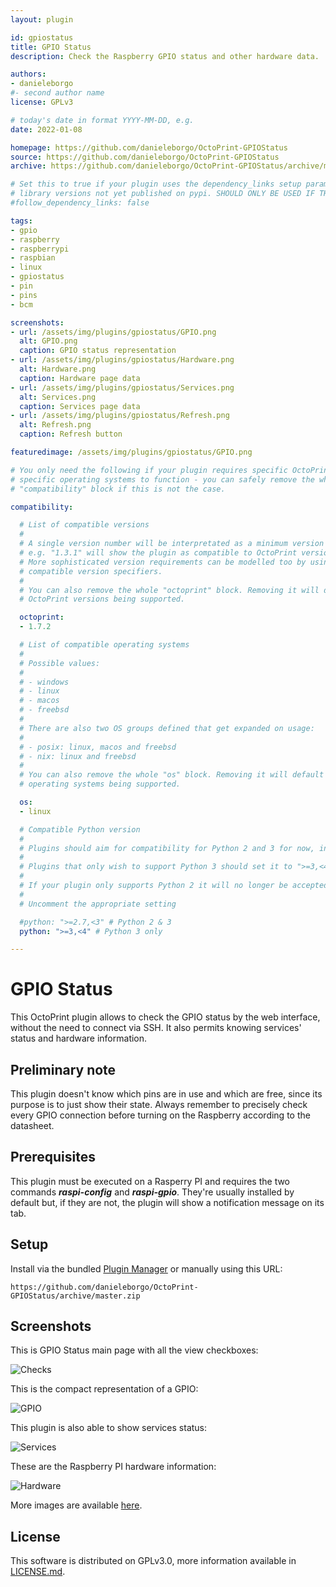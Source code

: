 ```yaml
---
layout: plugin

id: gpiostatus
title: GPIO Status
description: Check the Raspberry GPIO status and other hardware data.

authors:
- danieleborgo
#- second author name
license: GPLv3

# today's date in format YYYY-MM-DD, e.g.
date: 2022-01-08

homepage: https://github.com/danieleborgo/OctoPrint-GPIOStatus
source: https://github.com/danieleborgo/OctoPrint-GPIOStatus
archive: https://github.com/danieleborgo/OctoPrint-GPIOStatus/archive/master.zip

# Set this to true if your plugin uses the dependency_links setup parameter to include
# library versions not yet published on pypi. SHOULD ONLY BE USED IF THERE IS NO OTHER OPTION!
#follow_dependency_links: false

tags:
- gpio
- raspberry
- raspberrypi
- raspbian
- linux
- gpiostatus
- pin
- pins
- bcm

screenshots:
- url: /assets/img/plugins/gpiostatus/GPIO.png
  alt: GPIO.png
  caption: GPIO status representation
- url: /assets/img/plugins/gpiostatus/Hardware.png
  alt: Hardware.png
  caption: Hardware page data
- url: /assets/img/plugins/gpiostatus/Services.png
  alt: Services.png
  caption: Services page data
- url: /assets/img/plugins/gpiostatus/Refresh.png
  alt: Refresh.png
  caption: Refresh button

featuredimage: /assets/img/plugins/gpiostatus/GPIO.png

# You only need the following if your plugin requires specific OctoPrint versions or
# specific operating systems to function - you can safely remove the whole
# "compatibility" block if this is not the case.

compatibility:

  # List of compatible versions
  #
  # A single version number will be interpretated as a minimum version requirement,
  # e.g. "1.3.1" will show the plugin as compatible to OctoPrint versions 1.3.1 and up.
  # More sophisticated version requirements can be modelled too by using PEP440
  # compatible version specifiers.
  #
  # You can also remove the whole "octoprint" block. Removing it will default to all
  # OctoPrint versions being supported.

  octoprint:
  - 1.7.2

  # List of compatible operating systems
  #
  # Possible values:
  #
  # - windows
  # - linux
  # - macos
  # - freebsd
  #
  # There are also two OS groups defined that get expanded on usage:
  #
  # - posix: linux, macos and freebsd
  # - nix: linux and freebsd
  #
  # You can also remove the whole "os" block. Removing it will default to all
  # operating systems being supported.

  os:
  - linux

  # Compatible Python version
  #
  # Plugins should aim for compatibility for Python 2 and 3 for now, in which case the value should be ">=2.7,<4".
  #
  # Plugins that only wish to support Python 3 should set it to ">=3,<4".
  #
  # If your plugin only supports Python 2 it will no longer be accepted on the plugin repository.
  #
  # Uncomment the appropriate setting

  #python: ">=2.7,<3" # Python 2 & 3
  python: ">=3,<4" # Python 3 only

---
```


# GPIO Status

This OctoPrint plugin allows to check the GPIO status
by the web interface, without the need to connect via SSH.
It also permits knowing services' status and hardware
information.

## Preliminary note

This plugin doesn't know which pins are in use and which
are free, since its purpose is to just show their state.
Always remember to precisely check every GPIO connection
before turning on the Raspberry according to the datasheet.

## Prerequisites

This plugin must be executed on a Rasperry PI and requires
the two commands __*raspi-config*__ and __*raspi-gpio*__.
They're usually installed by default but, if they are not,
the plugin will show a notification message on its tab.

## Setup

Install via the bundled [Plugin Manager](
https://docs.octoprint.org/en/master/bundledplugins/pluginmanager.html)
or manually using this URL:

    https://github.com/danieleborgo/OctoPrint-GPIOStatus/archive/master.zip


## Screenshots

This is GPIO Status main page with all the view checkboxes:

![Checks](/assets/img/plugins/gpiostatus/Checks.png)

This is the compact representation of a GPIO:

![GPIO](/assets/img/plugins/gpiostatus/GPIO.png)

This plugin is also able to show services status:

![Services](/assets/img/plugins/gpiostatus/Services.png)

These are the Raspberry PI hardware information:

![Hardware](/assets/img/plugins/gpiostatus/Hardware.png)

More images are available [here](
https://github.com/danieleborgo/OctoPrint-GPIOStatus/tree/master/docs).

## License

This software is distributed on GPLv3.0, more information
available in [LICENSE.md](
https://github.com/danieleborgo/OctoPrint-GPIOStatus/blob/master/LICENSE.md).

